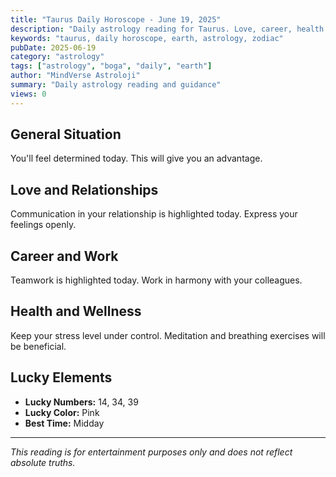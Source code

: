 ```yaml
---
title: "Taurus Daily Horoscope - June 19, 2025"
description: "Daily astrology reading for Taurus. Love, career, health and general guidance."
keywords: "taurus, daily horoscope, earth, astrology, zodiac"
pubDate: 2025-06-19
category: "astrology"
tags: ["astrology", "boga", "daily", "earth"]
author: "MindVerse Astroloji"
summary: "Daily astrology reading and guidance"
views: 0
---
```


## General Situation

You'll feel determined today. This will give you an advantage.

## Love and Relationships

Communication in your relationship is highlighted today. Express your feelings openly.

## Career and Work

Teamwork is highlighted today. Work in harmony with your colleagues.

## Health and Wellness

Keep your stress level under control. Meditation and breathing exercises will be beneficial.

## Lucky Elements

- **Lucky Numbers:** 14, 34, 39
- **Lucky Color:** Pink
- **Best Time:** Midday

---

*This reading is for entertainment purposes only and does not reflect absolute truths.*
